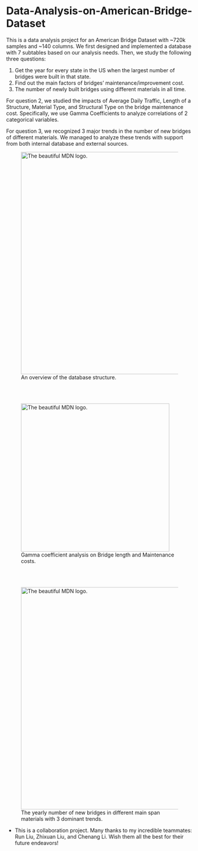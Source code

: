  # Data-Analysis-on-American-Bridge-Dataset

This is a data analysis project for an American Bridge Dataset with ~720k samples and ~140 columns. We first designed and implemented a database with 7 subtables based on our analysis needs. Then, we study the following three questions: 
1. Get the year for every state in the US when the largest number of bridges were built in that state.
2. Find out the main factors of bridges’ maintenance/improvement cost. 
3. The number of newly built bridges using different materials in all time.

For question 2, we studied the impacts of Average Daily Traffic, Length of a Structure, Material Type, and Structural Type on the bridge maintenance cost. Specifically, we use Gamma Coefficients to analyze correlations of 2 categorical variables. 

For question 3, we recognized 3 major trends in the number of new bridges of different materials. We managed to analyze these trends with support from both internal database and external sources.  

  

<figure>
  <img
  src="https://github.com/LiangSylar/Data-Analysis-on-American-Bridge-Dataset/assets/64362092/9db6ed0a-3c60-4062-b499-e153942c248b"
  alt="The beautiful MDN logo."
  width="600">
  <figcaption>An overview of the database structure.</figcaption>
</figure>
<br><br>
<figure>
  <img
  src="https://github.com/LiangSylar/Data-Analysis-on-American-Bridge-Dataset/assets/64362092/6d50c0ad-b418-436c-a1a9-8e9a51076690"
  alt="The beautiful MDN logo."
  width="400">
  <figcaption>Gamma coefficient analysis on Bridge length and Maintenance costs.</figcaption>
</figure>
<br><br>
<figure>
  <img
  src="https://github.com/LiangSylar/Data-Analysis-on-American-Bridge-Dataset/assets/64362092/df33aaac-cde8-4020-8c1c-dfc1e84416a6"
  alt="The beautiful MDN logo."
  width="600">
  <figcaption>The yearly number of new bridges in different main span materials with 3 dominant trends.</figcaption>
</figure>
 
* This is a collaboration project. Many thanks to my incredible teammates: Run Liu, Zhixuan Liu, and Chenang Li. Wish them all the best for their future endeavors!
